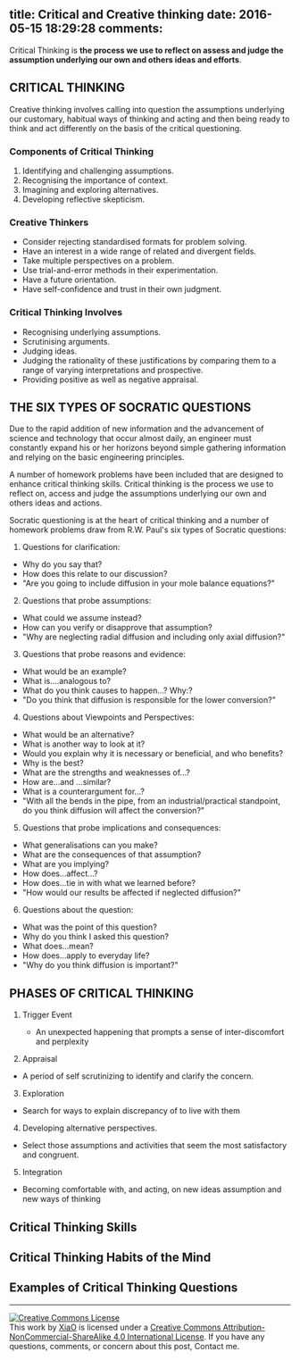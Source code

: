 title: Critical and Creative thinking
date: 2016-05-15 18:29:28
comments:
---
Critical Thinking is **the process we use to reflect on assess and judge the assumption underlying our own and others ideas and efforts**.

## CRITICAL THINKING
Creative thinking involves calling into question the assumptions underlying our customary, habitual ways of thinking and acting and then being ready to think and act differently on the basis of the critical questioning. 

### Components of Critical Thinking

1. Identifying and challenging assumptions.
2. Recognising the importance of context.
3. Imagining and exploring alternatives.
4. Developing reflective skepticism.
 
### Creative Thinkers

* Consider rejecting standardised formats for problem solving.
* Have an interest in a wide range of related and divergent fields.
* Take multiple perspectives on a problem.
* Use trial-and-error methods in their experimentation.
* Have a future orientation.
* Have self-confidence and trust in their own judgment.

### Critical Thinking Involves

* Recognising underlying assumptions.
* Scrutinising arguments.
* Judging ideas.
* Judging the rationality of these justifications by comparing them to a range of varying interpretations and prospective.
* Providing positive as well as negative appraisal.
 
## THE SIX TYPES OF SOCRATIC QUESTIONS

Due to the rapid addition of new information and the advancement of science and technology that occur almost daily, an engineer must constantly expand his or her horizons beyond simple gathering information and relying on the basic engineering principles.

A number of homework problems have been included that are designed to enhance critical thinking skills. Critical thinking is the process we use to reflect on, access and judge the assumptions underlying our own and others ideas and actions.

Socratic questioning is at the heart of critical thinking and a number of homework problems draw from R.W. Paul's six types of Socratic questions:

1. Questions for clarification:
 * Why do you say that?
 * How does this relate to our discussion?
 * "Are you going to include diffusion in your mole balance equations?"

2. Questions that probe assumptions:	
 * What could we assume instead?
 * How can you verify or disapprove that assumption?
 * "Why are neglecting radial diffusion and including only axial diffusion?" 

3. Questions that probe reasons and evidence:	
 * What would be an example?
 * What is....analogous to?
 * What do you think causes to happen...? Why:?
 * "Do you think that diffusion is responsible for the lower conversion?"

4. Questions about Viewpoints and Perspectives:	
 * What would be an alternative?
 * What is another way to look at it?
 * Would you explain why it is necessary or beneficial, and who benefits?
 * Why is the best?
 * What are the strengths and weaknesses of...?
 * How are...and ...similar?
 * What is a counterargument for...?
 * "With all the bends in the pipe, from an industrial/practical standpoint, do you think diffusion will affect the conversion?" 

5. Questions that probe implications and consequences:	
 * What generalisations can you make?
 * What are the consequences of that assumption?
 * What are you implying?
 * How does...affect...?
 * How does...tie in with what we learned before?
 * "How would our results be affected if neglected diffusion?" 

6. Questions about the question:	
 * What was the point of this question?
 * Why do you think I asked this question?
 * What does...mean?
 * How does...apply to everyday life?
 * "Why do you think diffusion is important?"


## PHASES OF CRITICAL THINKING


1. Trigger Event
   * An unexpected happening that prompts a sense of inter-discomfort and perplexity

2. Appraisal
 * A period of self scrutinizing to identify and clarify the concern.

3. Exploration
 * Search for ways to explain discrepancy of to live with them

4. Developing alternative perspectives.
 * Select those assumptions and activities that seem the most satisfactory and congruent.

5. Integration
 * Becoming comfortable with, and acting, on new ideas assumption and new ways of thinking

## Critical Thinking Skills
## Critical Thinking Habits of the Mind
## Examples of Critical Thinking Questions

---
<a rel="license" href="http://creativecommons.org/licenses/by-nc-sa/4.0/"><img alt="Creative Commons License" style="border-width:0; border-radius: 0px !important; display: block; margin-left: auto; margin-right: auto" src="/img/by-nc-sa.svg" /></a>This work by <a xmlns:cc="http://creativecommons.org/ns#" href="mailto:navyshaw@yaoo.com" property="cc:attributionName" rel="cc:attributionURL">XiaO</a> is licensed under a <a rel="license" href="http://creativecommons.org/licenses/by-nc-sa/4.0/">Creative Commons Attribution-NonCommercial-ShareAlike 4.0 International License</a>. If you have any questions, comments, or concern about this post, Contact me.
